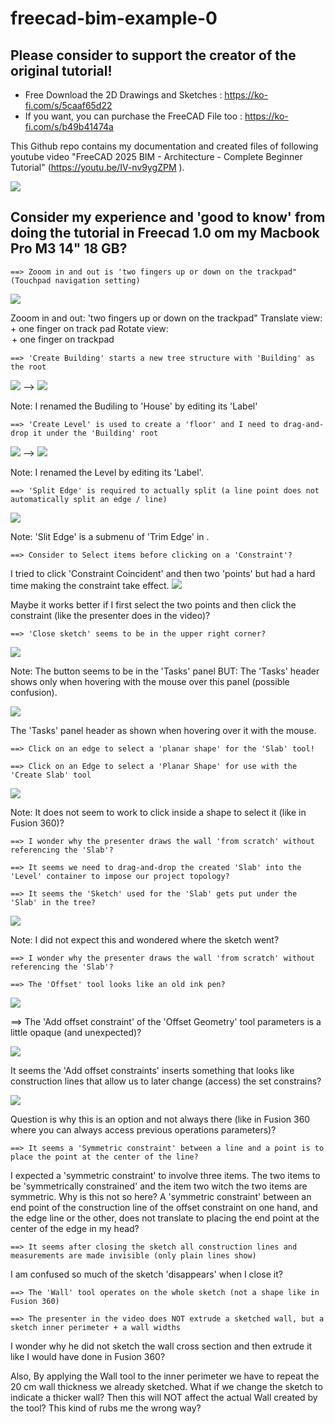 # freecad-bim-example-0

## Please consider to support the creator of the original tutorial!
* Free Download the 2D Drawings and Sketches :  https://ko-fi.com/s/5caaf65d22
* If you want, you can purchase the FreeCAD File too :  https://ko-fi.com/s/b49b41474a

This Github repo contains my documentation and created files of following youtube video "FreeCAD 2025 BIM - Architecture - Complete Beginner Tutorial" (https://youtu.be/IV-nv9ygZPM ).

![](/images/image-0.png)

## Consider my experience and 'good to know' from doing the tutorial in Freecad 1.0 om my Macbook Pro M3 14" 18 GB?

	==> Zooom in and out is 'two fingers up or down on the trackpad" (Touchpad navigation setting)

![](/images/image-1.png)

Zooom in and out: 'two fingers up or down on the trackpad"
Translate view: <Shift> + one finger on track pad
Rotate view: <Option> + one finger on trackpad
 

	==> 'Create Building' starts a new tree structure with 'Building' as the root

![](/images/image-2.png)    --> ![](/images/image-3.png)

Note: I renamed the Budiling to 'House' by editing its 'Label'


	==> 'Create Level' is used to create a 'floor' and I need to drag-and-drop it under the 'Building' root

![](/images/image-4.png)  --> ![](/images/image-5.png)

Note: I renamed the Level by editing its 'Label'.

	==> 'Split Edge' is required to actually split (a line point does not automatically split an edge / line)

![](/images/image-6.png)

Note: 'Slit Edge' is a submenu of 'Trim Edge' in <Sketcher Tools>.


	==> Consider to Select items before clicking on a 'Constraint'?

I tried to click 'Constraint Coincident' and then two 'points' but had a hard time making the constraint take effect.
![](/images/image-7.png)

Maybe it works better if I first select the two points and then click the constraint (like the presenter does in the video)?

	==> 'Close sketch' seems to be in the upper right corner?

![](/images/image-8.png)

Note: The <Close> button seems to be in the 'Tasks' panel BUT: The 'Tasks' header shows only when hovering with the mouse over this panel (possible confusion).

![](/images/image-9.png)

The 'Tasks' panel header as shown when hovering over it with the mouse.

    ==> Click on an edge to select a 'planar shape' for the 'Slab' tool!

	==> Click on an Edge to select a 'Planar Shape' for use with the 'Create Slab' tool

![](/images/image-10.png)

Note: It does not seem to work to click inside a shape to select it (like in Fusion 360)?

    ==> I wonder why the presenter draws the wall 'from scratch' without referencing the 'Slab'?

	==> It seems we need to drag-and-drop the created 'Slab' into the 'Level' container to impose our project topology?

	==> It seems the 'Sketch' used for the 'Slab' gets put under the 'Slab' in the tree?

![](/images/image-11.png)

Note: I did not expect this and wondered where the sketch went?


	==> I wonder why the presenter draws the wall 'from scratch' without referencing the 'Slab'?

	==> The 'Offset' tool looks like an old ink pen?

![](/images/image-12.png)

==> The 'Add offset constraint' of the 'Offset Geometry' tool parameters is a little opaque (and unexpected)?

![](/images/image-13.png)

It seems the 'Add offset constraints' inserts something that looks like construction lines that allow us to later change (access) the set constrains?

![](/images/image-14.png)

Question is why this is an option and not always there (like in Fusion 360 where you can always access previous operations parameters)?

	==> It seems a 'Symmetric constraint' between a line and a point is to place the point at the center of the line?

I expected a 'symmetric constraint' to involve three items. The two items to be 'symmetrically constrained' and the item two witch the two items are symmetric. Why is this not so here? A 'symmetric constraint' between an end point of the construction line of the offset constraint on one hand, and the edge line or the other, does not translate to placing the end point at the center of the edge in my head?

	==> It seems after closing the sketch all construction lines and measurements are made invisible (only plain lines show)

I am confused so much of the sketch 'disappears'  when I close it?

	==> The 'Wall' tool operates on the whole sketch (not a shape like in Fusion 360)

	==> The presenter in the video does NOT extrude a sketched wall, but a sketch inner perimeter + a wall widths

I wonder why he did not sketch the wall cross section and then extrude it like I would have done in Fusion 360?

Also, By applying the Wall tool to the inner perimeter we have to repeat the 20 cm wall thickness we already sketched. What if we change the sketch to indicate a thicker wall? Then this will NOT affect the actual Wall created by the tool? This kind of rubs me the wrong way?